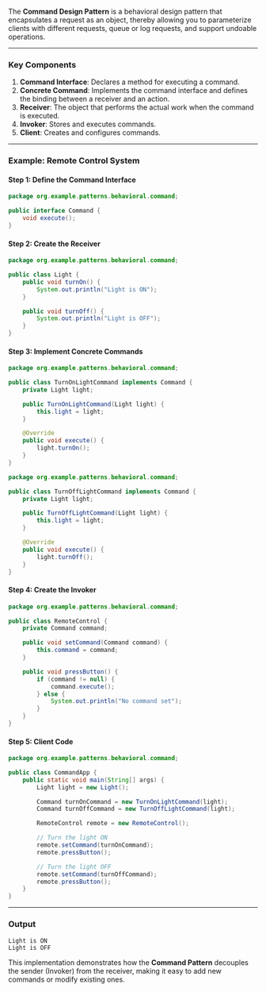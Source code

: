 The **Command Design Pattern** is a behavioral design pattern that encapsulates a request as an object, thereby allowing you to parameterize clients with different requests, queue or log requests, and support undoable operations.

---

### Key Components
1. **Command Interface**: Declares a method for executing a command.
2. **Concrete Command**: Implements the command interface and defines the binding between a receiver and an action.
3. **Receiver**: The object that performs the actual work when the command is executed.
4. **Invoker**: Stores and executes commands.
5. **Client**: Creates and configures commands.

---

### Example: Remote Control System

#### Step 1: Define the Command Interface
```java
package org.example.patterns.behavioral.command;

public interface Command {
    void execute();
}
```

#### Step 2: Create the Receiver
```java
package org.example.patterns.behavioral.command;

public class Light {
    public void turnOn() {
        System.out.println("Light is ON");
    }

    public void turnOff() {
        System.out.println("Light is OFF");
    }
}
```

#### Step 3: Implement Concrete Commands
```java
package org.example.patterns.behavioral.command;

public class TurnOnLightCommand implements Command {
    private Light light;

    public TurnOnLightCommand(Light light) {
        this.light = light;
    }

    @Override
    public void execute() {
        light.turnOn();
    }
}
```

```java
package org.example.patterns.behavioral.command;

public class TurnOffLightCommand implements Command {
    private Light light;

    public TurnOffLightCommand(Light light) {
        this.light = light;
    }

    @Override
    public void execute() {
        light.turnOff();
    }
}
```

#### Step 4: Create the Invoker
```java
package org.example.patterns.behavioral.command;

public class RemoteControl {
    private Command command;

    public void setCommand(Command command) {
        this.command = command;
    }

    public void pressButton() {
        if (command != null) {
            command.execute();
        } else {
            System.out.println("No command set");
        }
    }
}
```

#### Step 5: Client Code
```java
package org.example.patterns.behavioral.command;

public class CommandApp {
    public static void main(String[] args) {
        Light light = new Light();

        Command turnOnCommand = new TurnOnLightCommand(light);
        Command turnOffCommand = new TurnOffLightCommand(light);

        RemoteControl remote = new RemoteControl();

        // Turn the light ON
        remote.setCommand(turnOnCommand);
        remote.pressButton();

        // Turn the light OFF
        remote.setCommand(turnOffCommand);
        remote.pressButton();
    }
}
```

---

### Output
```
Light is ON
Light is OFF
```

This implementation demonstrates how the **Command Pattern** decouples the sender (Invoker) from the receiver, making it easy to add new commands or modify existing ones.